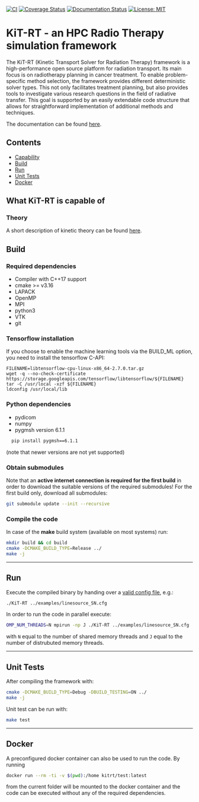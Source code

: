 [![CI](https://github.com/CSMMLab/KiT-RT/actions/workflows/c-cpp.yml/badge.svg)](https://github.com/CSMMLab/KiT-RT/actions/workflows/c-cpp.yml)
[![Coverage Status](https://coveralls.io/repos/github/CSMMLab/KiT-RT/badge.svg?branch=master)](https://coveralls.io/github/CSMMLab/KiT-RT?branch=master)
[![Documentation Status](https://readthedocs.org/projects/kit-rt/badge/?version=latest)](https://kit-rt.readthedocs.io/en/latest/?badge=latest)
[![License: MIT](https://img.shields.io/badge/License-MIT-yellow.svg)](https://opensource.org/licenses/MIT)

# KiT-RT - an HPC Radio Therapy simulation framework
The KiT-RT (Kinetic Transport Solver for Radiation Therapy) framework is a high-performance open source platform for radiation transport. Its main focus is on radiotherapy planning in cancer treatment. To enable problem-specific method selection, the framework provides different deterministic solver types. This not only facilitates treatment planning, but also provides tools to investigate various research questions in the field of radiative transfer. This goal is supported by an easily extendable code structure that allows for straightforward implementation of additional methods and techniques.

The documentation can be found [here](https://kit-rt.readthedocs.io/en/develop/index.html). 

## Contents

* [Capability](#what-kit-rt-is-capable-of)
* [Build](#build)
* [Run](#run)
* [Unit Tests](#unit-tests)
* [Docker](#docker)

## What KiT-RT is capable of
### Theory
A short description of kinetic theory can be found [here](https://kit-rt.readthedocs.io/en/develop/physics.html).

## Build
### Required dependencies
 - Compiler with C++17 support
 - cmake >= v3.16
 - LAPACK
 - OpenMP
 - MPI
 - python3
 - VTK
 - git
 
### Tensorflow installation
If you choose to enable the machine learning tools via the BUILD_ML option, you need to install the tensorflow C-API:
```
FILENAME=libtensorflow-cpu-linux-x86_64-2.7.0.tar.gz
wget -q --no-check-certificate https://storage.googleapis.com/tensorflow/libtensorflow/${FILENAME}
tar -C /usr/local -xzf ${FILENAME}
ldconfig /usr/local/lib
```

### Python dependencies
- pydicom
- numpy
- pygmsh version 6.1.1 
```bash
  pip install pygmsh==6.1.1
```
 (note that newer versions are not yet supported)


### Obtain submodules
Note that an **active internet connection is required for the first build** in order to download the suitable versions of the required submodules!
For the first build only, download all submodules:

```bash
git submodule update --init --recursive
```

### Compile the code
In case of the **make** build system (available on most systems) run:
 
```bash 
mkdir build && cd build
cmake -DCMAKE_BUILD_TYPE=Release ../
make -j
```

---

## Run
Execute the compiled binary by handing over a [valid config file](https://kit-rt.readthedocs.io/en/latest/configFiles.html), e.g.:

```bash
./KiT-RT ../examples/linesource_SN.cfg
```

In order to run the code in parallel execute:

```bash
OMP_NUM_THREADS=N mpirun -np J ./KiT-RT ../examples/linesource_SN.cfg
```

with `N` equal to the number of shared memory threads and `J` equal to the number of distrubuted memory threads.

---

## Unit Tests
After compiling the framework with:

```bash
cmake -DCMAKE_BUILD_TYPE=Debug -DBUILD_TESTING=ON ../
make -j
```

Unit test can be run with:
```bash
make test
```

---

## Docker
A preconfigured docker container can also be used to run the code.
By running

```bash
docker run --rm -ti -v $(pwd):/home kitrt/test:latest
```

from the current folder will be mounted to the docker container and the code can be executed without any of the required dependencies.
